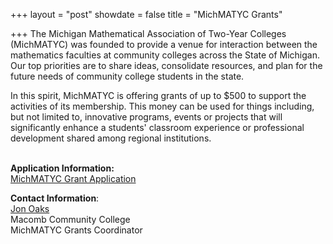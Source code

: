 +++
layout = "post"
showdate = false
title = "MichMATYC Grants"

+++
The Michigan Mathematical Association of Two-Year Colleges (MichMATYC) was founded to provide a venue for interaction between the mathematics faculties at community colleges across the State of Michigan. Our top priorities are to share ideas, consolidate resources, and plan for the future needs of community college students in the state.</br>

In this spirit, MichMATYC is offering grants of up to $500 to support the activities of its membership. This money can be used for things including, but not limited to, innovative programs, events or projects that will significantly enhance a students' classroom experience or professional development shared among regional institutions.</br></br>

**Application Information:**</br>
[MichMATYC Grant Application](http://bit.ly/michmatycgrants)</br>

**Contact Information**:<br/>
[Jon Oaks](mailto:grants@michmatyc.org)<br/>
Macomb Community College<br/>
MichMATYC Grants Coordinator
